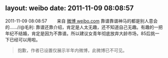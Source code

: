 layout: weibo
date: 2011-11-09 08:08:57
---
2011-11-09 08:08:57  &nbsp;&nbsp;&nbsp;&nbsp;&nbsp;&nbsp; 来自 <a href="http://weibo.com/" rel="nofollow">微博 weibo.com</a>
靠谱靠谱神马的都是别人意会的……//@毛利: 靠谱还靠介绍，肯定是人太无趣，还不知道自己无趣。有趣的一把年纪不结婚，肯定是因为不靠谱。所以建议女青年彻底放弃大龄市场，85后挑一下已经可以用啦。
>  抱歉，作者已设置仅展示半年内微博，此微博已不可见。 ​​​
